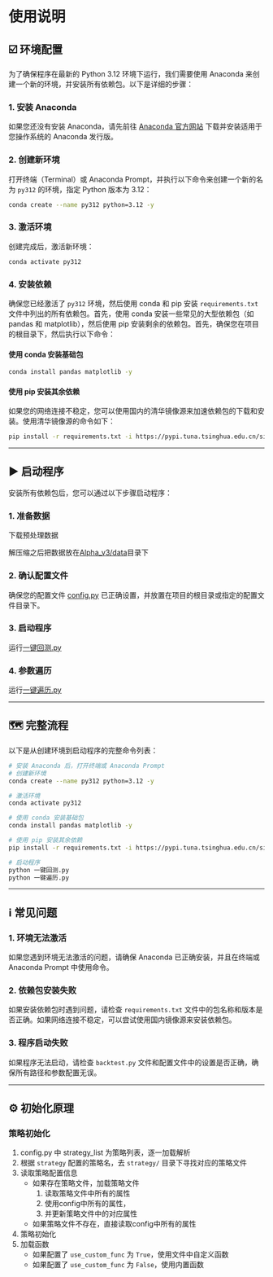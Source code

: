 # 使用说明

## ☑️ 环境配置

为了确保程序在最新的 Python 3.12 环境下运行，我们需要使用 Anaconda 来创建一个新的环境，并安装所有依赖包。以下是详细的步骤：

### 1. 安装 Anaconda

如果您还没有安装 Anaconda，请先前往 [Anaconda 官方网站](https://www.anaconda.com/products/distribution) 下载并安装适用于您操作系统的
Anaconda 发行版。

### 2. 创建新环境

打开终端（Terminal）或 Anaconda Prompt，并执行以下命令来创建一个新的名为 `py312` 的环境，指定 Python 版本为 3.12：

```bash
conda create --name py312 python=3.12 -y
```

### 3. 激活环境

创建完成后，激活新环境：

```bash
conda activate py312
```

### 4. 安装依赖

确保您已经激活了 `py312` 环境，然后使用 conda 和 pip 安装 `requirements.txt` 文件中列出的所有依赖包。首先，使用 conda
安装一些常见的大型依赖包（如 pandas 和 matplotlib），然后使用 pip 安装剩余的依赖包。首先，确保您在项目的根目录下，然后执行以下命令：

#### 使用 conda 安装基础包

```bash
conda install pandas matplotlib -y
```

#### 使用 pip 安装其余依赖

如果您的网络连接不稳定，您可以使用国内的清华镜像源来加速依赖包的下载和安装。使用清华镜像源的命令如下：

```bash
pip install -r requirements.txt -i https://pypi.tuna.tsinghua.edu.cn/simple
```

-----

## ▶️ 启动程序

安装所有依赖包后，您可以通过以下步骤启动程序：

### 1. 准备数据

下载预处理数据

解压缩之后把数据放在[Alpha_v3/data](..%2FProgram%2FBlockChain%2FAlpha_v3%2Fdata)目录下


### 2. 确认配置文件

确保您的配置文件 [config.py](..%2FProgram%2FBlockChain%2FAlpha_v3%2Fconfig.py) 已正确设置，并放置在项目的根目录或指定的配置文件目录下。

### 3. 启动程序

运行[一键回测.py](..%2FProgram%2FBlockChain%2FAlpha_v3%2F%E4%B8%80%E9%94%AE%E5%9B%9E%E6%B5%8B.py)

### 4. 参数遍历
运行[一键遍历.py](..%2FProgram%2FBlockChain%2FAlpha_v3%2F%E4%B8%80%E9%94%AE%E9%81%8D%E5%8E%86.py)

-----

## 🗺️ 完整流程

以下是从创建环境到启动程序的完整命令列表：

```bash
# 安装 Anaconda 后，打开终端或 Anaconda Prompt
# 创建新环境
conda create --name py312 python=3.12 -y

# 激活环境
conda activate py312

# 使用 conda 安装基础包
conda install pandas matplotlib -y

# 使用 pip 安装其余依赖
pip install -r requirements.txt -i https://pypi.tuna.tsinghua.edu.cn/simple

# 启动程序
python 一键回测.py
python 一键遍历.py
```

-----

## ℹ️ 常见问题

### 1. 环境无法激活

如果您遇到环境无法激活的问题，请确保 Anaconda 已正确安装，并且在终端或 Anaconda Prompt 中使用命令。

### 2. 依赖包安装失败

如果安装依赖包时遇到问题，请检查 `requirements.txt` 文件中的包名称和版本是否正确。如果网络连接不稳定，可以尝试使用国内镜像源来安装依赖包。

### 3. 程序启动失败

如果程序无法启动，请检查 `backtest.py` 文件和配置文件中的设置是否正确，确保所有路径和参数配置无误。

-----

## ⚙️ 初始化原理

### 策略初始化

1. config.py 中 strategy_list 为策略列表，逐一加载解析
2. 根据 `strategy` 配置的策略名，去 `strategy/` 目录下寻找对应的策略文件
3. 读取策略配置信息
    - 如果存在策略文件，加载策略文件
        1. 读取策略文件中所有的属性
        2. 使用config中所有的属性，
        3. 并更新策略文件中的对应属性
    - 如果策略文件不存在，直接读取config中所有的属性
4. 策略初始化
5. 加载函数
    - 如果配置了 `use_custom_func` 为 `True`，使用文件中自定义函数
    - 如果配置了 `use_custom_func` 为 `False`，使用内置函数